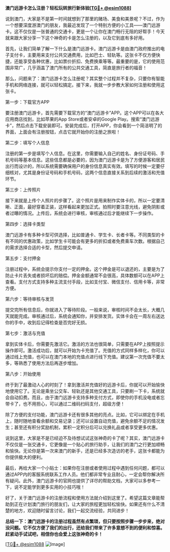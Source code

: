 **澳门远游卡怎么注册？轻松玩转旅行新体验[[TG💪+ @esim1088](https://t.me/s/esim1088)]**

说到澳门，大家是不是第一时间就想到了那里的赌场、美食和美景呢？不过，作为一个想要深度游澳门的朋友，我最近发现了一个特别方便的小工具——澳门远游卡。这不仅仅是一张普通的交通卡，更是一个让你在澳门畅行无阻的好帮手！今天就来跟大家分享一下这个神奇的卡是怎么注册的，以及它到底有多好用。

首先，让我们简单了解一下什么是澳门远游卡。澳门远游卡是由澳门政府推出的电子支付卡，主要用来支付公共交通费用，比如巴士、轻轨等。这张卡不仅方便快捷，还能享受各种优惠，比如票价折扣、免费换乘等等。最重要的是，它的使用范围非常广，几乎涵盖了澳门所有的公共交通工具，简直是旅行者的福音！

那么，问题来了：澳门远游卡怎么注册呢？其实整个过程并不复杂，只要你有智能手机和网络连接，就可以轻松搞定。接下来，我就一步步教大家如何注册和使用这张卡。

第一步：下载官方APP

要注册澳门远游卡，首先需要下载官方的“澳门远游卡”APP。这个APP可以在各大应用商店找到，比如苹果的App Store或者安卓的Google Play。搜索“澳门远游卡”，然后点击下载安装即可。安装完成后，打开APP，你会看到一个简洁明了的界面，上面会有注册按钮，点击它就开始你的注册之旅啦！

第二步：填写个人信息

注册的第一步是填写个人信息。在这里，你需要输入自己的姓名、身份证号码、手机号码等基本信息。这些信息都是必要的，因为澳门远游卡是为了方便游客和居民出行而设计的，所以系统需要确保用户的身份信息真实有效。填写的时候一定要仔细核对，尤其是身份证号码和手机号码，这两个信息直接关系到后续的激活和充值环节。

第三步：上传照片

接下来就是上传个人照片的步骤了。这个照片是用来制作实体卡的，所以一定要清晰、正面，最好穿着正装，这样看起来更加正式。拍照时要注意光线，避免阴影或者过曝的情况。上传后，系统会进行审核，审核通过后才能继续下一步操作。

第四步：选择卡类型

澳门远游卡有多种卡型可供选择，比如普通卡、学生卡、长者卡等。不同类型的卡有不同的优惠政策，比如学生卡可能会有更多的折扣或者免费乘车次数。根据自己的需求选择合适的卡型，然后提交申请。

第五步：支付押金

注册过程中，系统会提示你支付一定的押金。这个押金是可以退还的，主要是为了防止卡片丢失或者损坏后的赔偿。押金金额通常不会很高，具体数额可以在APP上查看。支付方式支持多种主流支付手段，比如支付宝、微信支付、信用卡等，非常方便。

第六步：等待审核与发货

提交完所有信息后，你就进入了等待阶段。一般来说，审核时间不会太长，大概几天就能完成。审核通过后，系统会通知你，并安排发货。实体卡会在一周左右送达你的手中，收到后记得检查是否完好无损。

第七步：激活与充值

拿到实体卡后，你需要先激活它。激活的方法也很简单，只需要在APP上按照提示操作即可。激活成功后，就可以开始为卡充值了。充值的方式同样多样化，你可以通过线上充值，也可以在澳门本地的充值点进行线下充值。建议第一次充值不要太多，等熟悉了使用方法后再逐步增加。

第八步：开始使用

终于到了最激动人心的时刻了！拿到激活并充值好的远游卡后，你就可以开始愉快地使用它了。无论是乘坐公交车、轻轨还是其他交通工具，只要刷一下卡，系统就会自动扣费。而且，由于澳门远游卡支持多种支付方式，即使你的手机没电或者忘带卡了，也不用担心，可以通过二维码扫码支付，超级方便！

除了方便的支付功能，澳门远游卡还有很多其他的亮点。比如，它可以绑定在手机上，随时随地查看余额和交易记录；还可以设置自动充值，避免余额不足的情况发生；甚至还有积分奖励机制，累积一定积分后可以兑换礼品或者享受更多优惠。

说到这里，大家是不是已经迫不及待想试试这张神奇的卡了呢？其实，澳门远游卡不仅仅是一张交通卡，它更像是一个贴心的旅行助手，让我们的澳门之行更加顺畅和愉快。无论你是第一次来澳门的新手，还是已经多次造访的老手，这张卡都能为你提供极大的便利。

最后，再给大家一个小贴士：如果你在注册或者使用过程中遇到任何问题，都可以通过APP内的客服系统联系工作人员。他们都非常专业且耐心，一定会帮你解决所有疑问。此外，澳门远游卡的官网也提供了详尽的帮助文档，大家可以多参考一下，说不定能学到更多实用的小技巧哦！

好了，关于澳门远游卡的注册流程和使用方法就介绍到这里了。希望这篇文章能帮助到正在计划澳门旅行的朋友们，让大家的旅程更加轻松愉快。如果还有什么不清楚的地方，欢迎随时留言讨论，我们一起交流经验，共同进步！

**总结一下：澳门远游卡的注册过程虽然有点繁琐，但只要按照步骤一步步来，绝对没问题。它不仅方便了我们的出行，还给我们带来了许多意想不到的便利和惊喜。赶紧动手试试吧，相信你也会爱上这张神奇的卡！**

[[TG💪+ @esim1088](https://t.me/s/esim1088) ![Image](https://i.postimg.cc/4NQfJmqS/Snipaste-2025-05-13-00-14-12.png)]